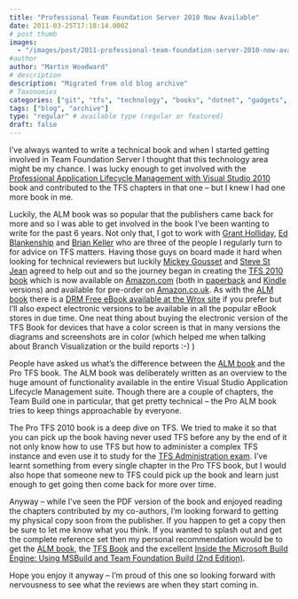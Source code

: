 ```yaml
---
title: "Professional Team Foundation Server 2010 Now Available"
date: 2011-03-25T17:18:14.000Z
# post thumb
images:
  - "/images/post/2011-professional-team-foundation-server-2010-now-available.jpg"
#author
author: "Martin Woodward"
# description
description: "Migrated from old blog archive"
# Taxonomies
categories: ["git", "tfs", "technology", "books", "dotnet", "gadgets", "maker", "web", "programming", "personal"]
tags: ["blog", "archive"]
type: "regular" # available type (regular or featured)
draft: false
---
```

[](http://www.amazon.com/gp/product/0470943327/ref=as_li_ss_tl?ie=UTF8&tag=woodweb03-20&linkCode=as2&camp=1789&creative=390957&creativeASIN=0470943327)I’ve always wanted to write a technical book and when I started getting involved in Team Foundation Server I thought that this technology area might be my chance.  I was lucky enough to get involved with the [Professional Application Lifecycle Management with Visual Studio 2010](http://www.amazon.com/gp/product/0470484268/ref=as_li_ss_tl?ie=UTF8&tag=woodweb03-20&linkCode=as2&camp=1789&creative=390957&creativeASIN=0470484268) book and contributed to the TFS chapters in that one – but I knew I had one more book in me.  

Luckily, the ALM book was so popular that the publishers came back for more and so I was able to get involved in the book I’ve been wanting to write for the past 6 years.  Not only that, I got to work with [Grant Holliday](http://blogs.msdn.com/b/granth/), [Ed Blankenship](http://www.edsquared.com/) and [Brian Keller](http://blogs.msdn.com/b/briankel/) who are three of the people I regularly turn to for advice on TFS matters.  Having those guys on board made it hard when looking for technical reviewers but luckily [Mickey Gousset](http://www.teamsystemrocks.com/) and [Steve St Jean](http://sstjean.blogspot.com/) agreed to help out and so the journey began in creating the [TFS 2010 book](http://www.amazon.com/gp/product/0470943327/ref=as_li_ss_tl?ie=UTF8&tag=woodweb03-20&linkCode=as2&camp=1789&creative=390957&creativeASIN=0470943327) which is now available on [Amazon.com](http://www.amazon.com/gp/product/0470943327/ref=as_li_ss_tl?ie=UTF8&tag=woodweb03-20&linkCode=as2&camp=1789&creative=390957&creativeASIN=0470943327) (both in [paperback](http://www.amazon.com/gp/product/0470943327/ref=as_li_ss_tl?ie=UTF8&tag=woodweb03-20&linkCode=as2&camp=1789&creative=390957&creativeASIN=0470943327) and [Kindle](http://www.amazon.com/gp/product/B004S82RRE/ref=as_li_ss_tl?ie=UTF8&tag=woodweb03-20&linkCode=as2&camp=1789&creative=390957&creativeASIN=B004S82RRE) versions) and available for pre-order on [Amazon.co.uk](http://www.amazon.co.uk/gp/product/0470943327/ref=as_li_ss_tl?ie=UTF8&tag=woodwardwebcom&linkCode=as2&camp=1634&creative=19450&creativeASIN=0470943327).  As with the [ALM book](http://www.amazon.com/gp/product/0470484268/ref=as_li_ss_tl?ie=UTF8&tag=woodweb03-20&linkCode=as2&camp=1789&creative=390957&creativeASIN=0470484268) there is a [DRM Free eBook available at the Wrox site](http://www.wrox.com/WileyCDA/WroxTitle/Professional-Team-Foundation-Server-2010.productCd-0470943327.html) if you prefer but I’ll also expect electronic versions to be available in all the popular eBook stores in due time.  One neat thing about buying the electronic version of the TFS Book for devices that have a color screen is that in many versions the diagrams and screenshots are in color (which helped me when talking about Branch Visualization or the build reports :-) )  

[](http://www.amazon.com/gp/product/0470484268/ref=as_li_ss_tl?ie=UTF8&tag=woodweb03-20&linkCode=as2&camp=1789&creative=390957&creativeASIN=0470484268)People have asked us what’s the difference between the [ALM book](http://www.amazon.com/gp/product/0470484268/ref=as_li_ss_tl?ie=UTF8&tag=woodweb03-20&linkCode=as2&camp=1789&creative=390957&creativeASIN=0470484268) and the Pro TFS book.  The ALM book was deliberately written as an overview to the huge amount of functionality available in the entire Visual Studio Application Lifecycle Management suite.  Though there are a couple of chapters, the Team Build one in particular, that get pretty technical – the Pro ALM book tries to keep things approachable by everyone.  

The Pro TFS 2010 book is a deep dive on TFS.  We tried to make it so that you can pick up the book having never used TFS before any by the end of it not only know how to use TFS but how to administer a complex TFS instance and even use it to study for the [TFS Administration exam](http://www.microsoft.com/learning/en/us/exam.aspx?ID=70-512).  I’ve learnt something from every single chapter in the Pro TFS book, but I would also hope that someone new to TFS could pick up the book and learn just enough to get going then come back for more over time.  

Anyway – while I’ve seen the PDF version of the book and enjoyed reading the chapters contributed by my co-authors, I’m looking forward to getting my physical copy soon from the publisher.  If you happen to get a copy then be sure to let me know what you think.  If you wanted to splash out and get the complete reference set then my personal recommendation would be to get the [ALM book](http://www.amazon.com/gp/product/0470484268/ref=as_li_ss_tl?ie=UTF8&tag=woodweb03-20&linkCode=as2&camp=1789&creative=390957&creativeASIN=0470484268), the [TFS Book](http://www.amazon.com/gp/product/0470943327/ref=as_li_ss_tl?ie=UTF8&tag=woodweb03-20&linkCode=as2&camp=1789&creative=390957&creativeASIN=0470943327) and the excellent [Inside the Microsoft Build Engine: Using MSBuild and Team Foundation Build (2nd Edition)](http://www.amazon.com/gp/product/0735645248/ref=as_li_ss_tl?ie=UTF8&tag=woodweb03-20&linkCode=as2&camp=1789&creative=390957&creativeASIN=0735645248).  

Hope you enjoy it anyway – I’m proud of this one so looking forward with nervousness to see what the reviews are when they start coming in.